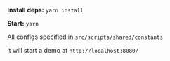 **Install deps:** `yarn install`

**Start:** `yarn`

All configs specified in `src/scripts/shared/constants`

it will start a demo at `http://localhost:8080/`
